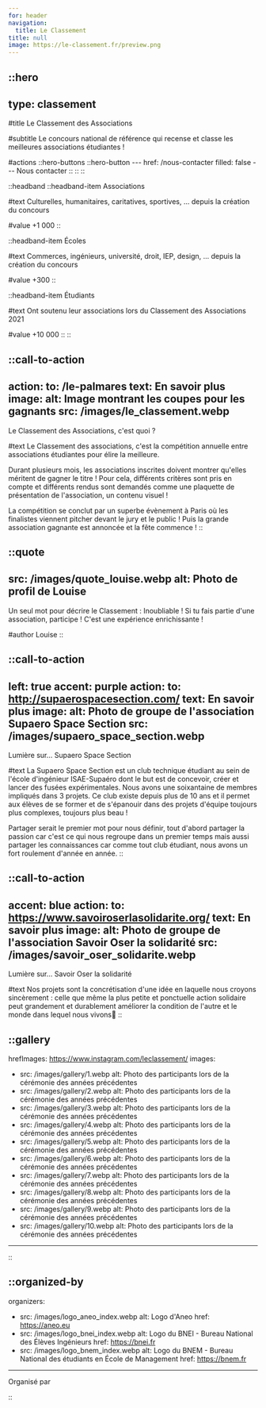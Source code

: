 ```yaml
---
for: header
navigation: 
  title: Le Classement
title: null
image: https://le-classement.fr/preview.png
---
```


::hero
---
type: classement
---
#title
Le Classement des Associations

#subtitle
Le concours national de référence qui recense et classe les meilleures associations étudiantes !

#actions
  ::hero-buttons
    ::hero-button
    ---
    href: /nous-contacter
    filled: false
    ---
    Nous contacter
    ::
  ::
::

::headband
  ::headband-item
  Associations

  #text
  Culturelles, humanitaires, caritatives, sportives, ... depuis la création du concours

  #value
  +1 000
  ::

  ::headband-item
  Écoles

  #text
  Commerces, ingénieurs, université, droit, IEP, design, ... depuis la création du concours
  
  #value
  +300
  ::

  ::headband-item
  Étudiants

  #text
  Ont soutenu leur associations lors du Classement des Associations 2021
  
  #value
  +10 000
  ::
::

::call-to-action
---
action:
  to: /le-palmares
  text: En savoir plus
image:
  alt: Image montrant les coupes pour les gagnants
  src: /images/le_classement.webp
---
Le Classement des Associations, c'est quoi ?

#text
Le Classement des associations, c'est la compétition annuelle entre associations étudiantes pour élire la meilleure.

Durant plusieurs mois, les associations inscrites doivent montrer qu'elles méritent de gagner le titre ! Pour cela, différents critères sont pris en compte et différents rendus sont demandés comme une plaquette de présentation de l'association, un contenu visuel !

La compétition se conclut par un superbe évènement à Paris où les finalistes viennent pitcher devant le jury et le public ! Puis la grande association gagnante est annoncée et la fête commence !
::

::quote
---
src: /images/quote_louise.webp
alt: Photo de profil de Louise
---

Un seul mot pour décrire le Classement : Inoubliable ! Si tu fais partie d'une association, participe ! C'est une expérience enrichissante !

#author
Louise
::

::call-to-action
---
left: true
accent: purple
action:
  to: http://supaerospacesection.com/
  text: En savoir plus
image:
  alt: Photo de groupe de l'association Supaero Space Section
  src: /images/supaero_space_section.webp
---

Lumière sur... Supaero Space Section

#text
La Supaero Space Section est un club technique étudiant au sein de l'école d'ingénieur ISAE-Supaéro dont le but est de concevoir, créer et lancer des fusées expérimentales. Nous avons une soixantaine de membres impliqués dans 3 projets. Ce club existe depuis plus de 10 ans et il permet aux élèves de se former et de s'épanouir dans des projets d'équipe toujours plus complexes, toujours plus beau !

Partager serait le premier mot pour nous définir, tout d'abord partager la passion car c'est ce qui nous regroupe dans un premier temps mais aussi partager les connaissances car comme tout club étudiant, nous avons un fort roulement d'année en année.
::

::call-to-action
---
accent: blue
action:
  to: https://www.savoiroserlasolidarite.org/
  text: En savoir plus
image:
  alt: Photo de groupe de l'association Savoir Oser la solidarité
  src: /images/savoir_oser_solidarite.webp
---

Lumière sur... Savoir Oser la solidarité

#text
Nos projets sont la concrétisation d'une idée en laquelle nous croyons sincèrement : celle que même la plus petite et ponctuelle action solidaire peut grandement et durablement améliorer la condition de l'autre et le monde dans lequel nous vivons💚
::

::gallery
---
hrefImages: https://www.instagram.com/leclassement/
images:
  - src: /images/gallery/1.webp
    alt: Photo des participants lors de la cérémonie des années précédentes
  - src: /images/gallery/2.webp
    alt: Photo des participants lors de la cérémonie des années précédentes
  - src: /images/gallery/3.webp
    alt: Photo des participants lors de la cérémonie des années précédentes
  - src: /images/gallery/4.webp
    alt: Photo des participants lors de la cérémonie des années précédentes
  - src: /images/gallery/5.webp
    alt: Photo des participants lors de la cérémonie des années précédentes
  - src: /images/gallery/6.webp
    alt: Photo des participants lors de la cérémonie des années précédentes
  - src: /images/gallery/7.webp
    alt: Photo des participants lors de la cérémonie des années précédentes
  - src: /images/gallery/8.webp
    alt: Photo des participants lors de la cérémonie des années précédentes
  - src: /images/gallery/9.webp
    alt: Photo des participants lors de la cérémonie des années précédentes
  - src: /images/gallery/10.webp
    alt: Photo des participants lors de la cérémonie des années précédentes
---
::

::organized-by
---
organizers:
  - src: /images/logo_aneo_index.webp
    alt: Logo d'Aneo
    href: https://aneo.eu
  - src: /images/logo_bnei_index.webp
    alt: Logo du BNEI - Bureau National des Élèves Ingénieurs
    href: https://bnei.fr
  - src: /images/logo_bnem_index.webp
    alt: Logo du BNEM - Bureau National des étudiants en École de Management
    href: https://bnem.fr
---

Organisé par

::
